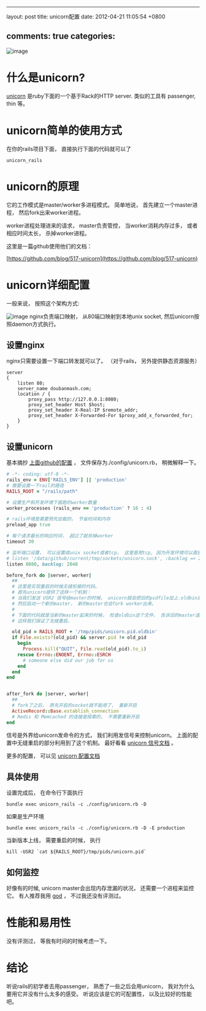 
---
layout: post
title: unicorn配置
date: 2012-04-21 11:05:54 +0800

comments: true
categories: 
---

![image](http://i.imgur.com/hYztb.png)

什么是unicorn?
==============

[unicorn](http://unicorn.bogomips.org/) 是ruby下面的一个基于Rack的HTTP
server. 类似的工具有 passenger, thin 等。

unicorn简单的使用方式
=====================

在你的rails项目下面， 直接执行下面的代码就可以了

    unicorn_rails

unicorn的原理
=============

它的工作模式是master/worker多进程模式。 简单地说，
首先建立一个master进程， 然后fork出来worker进程。

worker进程处理进来的请求， master负责管控， 当worker消耗内存过多，
或者相应时间太长， 杀掉worker进程。

这里是一篇github使用他们的文档：

[https://github.com/blog/517-unicorn](https://github.com/blog/517-unicorn)

unicorn详细配置
===============

一般来说， 按照这个架构方式:

![image](http://i.imgur.com/s6dth.png)
nginx负责端口映射， 从80端口映射到本地unix socket,
然后unicorn按照daemon方式执行。

设置nginx
---------

nginx只需要设置一下端口转发就可以了。 （对于rails， 另外提供静态资源服务）

    server
    {
        listen 80;
        server_name doubanmash.com;
        location / {
            proxy_pass http://127.0.0.1:8080;
            proxy_set_header Host $host;
            proxy_set_header X-Real-IP $remote_addr;
            proxy_set_header X-Forwarded-For $proxy_add_x_forwarded_for;
        }
    }

设置unicorn
-----------

基本摘抄 [上面github的配置](https://github.com/blog/517-unicorn) ，
文件保存为./config/unicorn.rb， 稍微解释一下。

```ruby
# -*- coding: utf-8 -*-
rails_env = ENV['RAILS_ENV'] || 'production'
# 需要设置一下rail的路径
RAILS_ROOT = "/rails/path"

# 设置生产和开发环境下面跑的worker数量
worker_processes (rails_env == 'production' ? 16 : 4)

# rails环境是需要预先加载的， 节省时间和内存
preload_app true

# 每个请求最长的响应时间， 超过了就杀掉worker
timeout 30

# 监听端口设置， 可以设置成unix socket或者tcp， 这里是用tcp, 因为开发环境可以直接看网站
# listen '/data/github/current/tmp/sockets/unicorn.sock', :backlog => 2048
listen 8080, backlog: 2048    

before_fork do |server, worker|
  ##
  # 这里是实现重启的时候无缝衔接的代码。
  # 首先unicorn提供了这样一个机制：
  # 当我们发送 USR2 信号给master的时候， unicorn就会把旧的pidfile加上.oldbin后缀，
  # 然后启动一个新的master， 新的master也会fork worker出来。
  #
  # 下面的代码就是当新的master起来的时候， 检查oldbin这个文件， 告诉旧的master退出（发送QUIT信号）。
  # 这样我们保证了无缝重启。

  old_pid = RAILS_ROOT + '/tmp/pids/unicorn.pid.oldbin'
  if File.exists?(old_pid) && server.pid != old_pid
    begin
      Process.kill("QUIT", File.read(old_pid).to_i)
    rescue Errno::ENOENT, Errno::ESRCH
      # someone else did our job for us
    end
  end
end


after_fork do |server, worker|
  ##
  # fork了之后， 原先开启的socket就不能用了， 重新开启
  ActiveRecord::Base.establish_connection
  # Redis 和 Memcached 的连接是按需的， 不需要重新开启
end
```

信号是外界给unicorn发命令的方式， 我们利用发信号来控制unicorn。
上面的配置中无缝重启的部分利用到了这个机制。 最好看看 [unicorn
信号文档](http://unicorn.bogomips.org/SIGNALS.html) 。

更多的配置， 可以见 [unicorn
配置文档](http://unicorn.bogomips.org/Unicorn/Configurator.html)

具体使用
--------

设置完成后， 在命令行下面执行

    bundle exec unicorn_rails -c ./config/unicorn.rb -D

如果是生产环境

    bundle exec unicorn_rails -c ./config/unicorn.rb -D -E production

当新版本上线， 需要重启的时候， 执行

    kill -USR2 `cat ${RAILS_ROOT}/tmp/pids/unicorn.pid`

如何监控
--------

好像有的时候, unicorn master会出现内存泄漏的状况，
还需要一个进程来监控它。 有人推荐我用 [god](http://godrb.com/) ，
不过我还没有评测过。

性能和易用性
============

没有评测过， 等我有时间的时候考虑一下。

结论
====

听说rails的初学者去用passenger， 熟悉了一些之后会用unicorn，
我对为什么要用它并没有什么太多的感受。 听说应该是它的可配置性，
以及比较好的性能吧。
